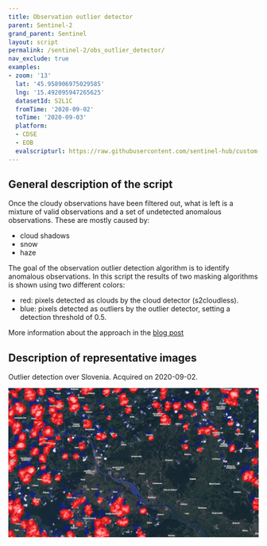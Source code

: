 ```yaml
---
title: Observation outlier detector
parent: Sentinel-2
grand_parent: Sentinel
layout: script
permalink: /sentinel-2/obs_outlier_detector/
nav_exclude: true
examples:
- zoom: '13'
  lat: '45.958906975029585'
  lng: '15.492095947265625'
  datasetId: S2L1C
  fromTime: '2020-09-02'
  toTime: '2020-09-03'
  platform:
  - CDSE
  - EOB
  evalscripturl: https://raw.githubusercontent.com/sentinel-hub/custom-scripts/master/sentinel-2/obs_outlier_detector/v2/script.js
---
```


## General description of the script

Once the cloudy observations have been filtered out, what is left is a mixture of valid observations and a set of undetected anomalous observations.
These are mostly caused by:
* cloud shadows
* snow
* haze
  
The goal of the observation outlier detection algorithm is to identify anomalous observations.
In this script the results of two masking algorithms is shown using two different colors:

* red: pixels detected as clouds by the cloud detector (s2cloudless).
* blue: pixels detected as outliers by the outlier detector, setting a detection threshold of 0.5.

More information about the approach in the [blog post](https://medium.com/sentinel-hub/area-monitoring-observation-outlier-detection-34f86b7cc63)

## Description of representative images

Outlier detection over Slovenia. Acquired on 2020-09-02.

![OUT of Slovenia](fig/krsko_02_09_2020.png)
